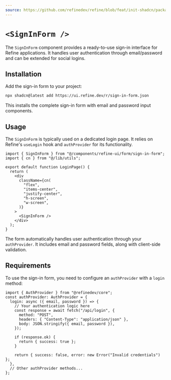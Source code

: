 ```yaml
---
source: https://github.com/refinedev/refine/blob/feat/init-shadcn/packages/refine-ui/registry/new-york/refine-ui/form/sign-in-form.tsx
---
```


# `<SignInForm />`

The `SignInForm` component provides a ready-to-use sign-in interface for Refine applications. It handles user authentication through email/password and can be extended for social logins.

## Installation

Add the sign-in form to your project:

```bash
npx shadcn@latest add https://ui.refine.dev/r/sign-in-form.json
```

This installs the complete sign-in form with email and password input components.

## Usage

The `SignInForm` is typically used on a dedicated login page. It relies on Refine's `useLogin` hook and `authProvider` for its functionality.

```tsx
import { SignInForm } from "@/components/refine-ui/form/sign-in-form";
import { cn } from "@/lib/utils";

export default function LoginPage() {
  return (
    <div
      className={cn(
        "flex",
        "items-center",
        "justify-center",
        "h-screen",
        "w-screen",
      )}
    >
      <SignInForm />
    </div>
  );
}
```

The form automatically handles user authentication through your `authProvider`. It includes email and password fields, along with client-side validation.

## Requirements

To use the sign-in form, you need to configure an `authProvider` with a `login` method:

```tsx
import { AuthProvider } from "@refinedev/core";
const authProvider: AuthProvider = {
  login: async ({ email, password }) => {
    // Your authentication logic here
    const response = await fetch("/api/login", {
      method: "POST",
      headers: { "Content-Type": "application/json" },
      body: JSON.stringify({ email, password }),
    });

    if (response.ok) {
      return { success: true };
    }

    return { success: false, error: new Error("Invalid credentials") };
  },
  // Other authProvider methods...
};
```

